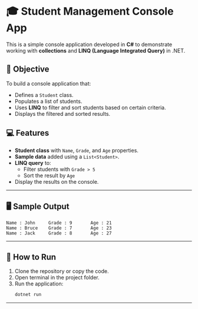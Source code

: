 # 🎓 Student Management Console App

This is a simple console application developed in **C#** to demonstrate working with **collections** and **LINQ (Language Integrated Query)** in .NET.

## 📌 Objective

To build a console application that:
- Defines a `Student` class.
- Populates a list of students.
- Uses **LINQ** to filter and sort students based on certain criteria.
- Displays the filtered and sorted results.

## 💻 Features

- **Student class** with `Name`, `Grade`, and `Age` properties.
- **Sample data** added using a `List<Student>`.
- **LINQ query** to:
  - Filter students with `Grade > 5`
  - Sort the result by `Age`
- Display the results on the console.

---


## 🖥️ Sample Output

```
Name : John     Grade : 9       Age : 21
Name : Bruce    Grade : 7       Age : 23
Name : Jack     Grade : 8       Age : 27
```

---

## 🚀 How to Run

1. Clone the repository or copy the code.
2. Open terminal in the project folder.
3. Run the application:
   ```bash
   dotnet run
   ```

---

